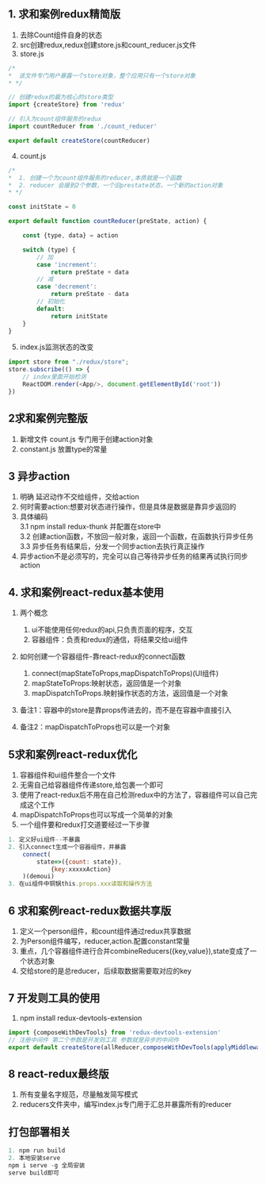 ## 1. 求和案例redux精简版
 1. 去除Count组件自身的状态
 2. src创建redux,redux创建store.js和count_reducer.js文件
 3. store.js
```javascript
/*
*  该文件专门用户暴露一个store对象，整个应用只有一个store对象
* */

// 创建redux的最为核心的store类型
import {createStore} from 'redux'

// 引入为count组件服务的redux
import countReducer from './count_reducer'

export default createStore(countReducer)
```
4. count.js
```javascript
/*
*  1. 创建一个为count组件服务的reducer,本质就是一个函数
*  2. reducer 会接到2个参数，一个旧prestate状态，一个新的action对象
* */

const initState = 0

export default function countReducer(preState, action) {

    const {type, data} = action

    switch (type) {
        // 加
        case 'increment':
            return preState + data
        // 减
        case 'decrement':
            return preState - data
        // 初始化
        default:
            return initState
    }
}
```
5. index.js监测状态的改变
```javascript
import store from "./redux/store";
store.subscribe(() => {
    // index里面开始检测
    ReactDOM.render(<App/>, document.getElementById('root'))
})

```

## 2求和案例完整版
 1. 新增文件 count.js 专门用于创建action对象
 2. constant.js 放置type的常量

## 3 异步action
 1. 明确 延迟动作不交给组件，交给action
 2. 何时需要action:想要对状态进行操作，但是具体是数据是靠异步返回的
 3. 具体编码\
  3.1 npm install redux-thunk 并配置在store中\
  3.2 创建action函数，不放回一般对象，返回一个函数，在函数执行异步任务\
  3.3 异步任务有结果后，分发一个同步action去执行真正操作
 4. 异步action不是必须写的，完全可以自己等待异步任务的结果再试执行同步action
    
## 4. 求和案例react-redux基本使用
1. 两个概念
    1. ui不能使用任何redux的api,只负责页面的程序，交互
    2. 容器组件：负责和redux的通信，将结果交给ui组件
    
2. 如何创建一个容器组件-靠react-redux的connect函数
    1. connect(mapStateToProps,mapDispatchToProps)(UI组件)
    2. mapStateToProps:映射状态，返回值是一个对象
    3. mapDispatchToProps.映射操作状态的方法，返回值是一个对象
    
3. 备注1：容器中的store是靠props传进去的，而不是在容器中直接引入
4. 备注2：mapDispatchToProps也可以是一个对象

## 5求和案例react-redux优化
1. 容器组件和ui组件整合一个文件
2. 无需自己给容器组件传递store,给<App/>包裹一个<Provider store={store}>即可
3. 使用了react-redux后不用在自己检测redux中的方法了，容器组件可以自己完成这个工作
4. mapDispatchToProps也可以写成一个简单的对象
5. 一个组件要和redux打交道要经过一下步骤
```javascript
1. 定义好ui组件--不暴露
2. 引入connect生成一个容器组件，并暴露
    connect(
        state=>({count: state}),
            {key:xxxxxAction}
    )(demoui)
3. 在ui组件中铜锅this.props.xxx读取和操作方法
```

## 6 求和案例react-redux数据共享版
1. 定义一个person组件，和count组件通过redux共享数据
2. 为Person组件编写，reducer,action.配置constant常量
3. 重点，几个容器组件进行合并combineReducers({key,value}),state变成了一个状态对象
4. 交给store的是总reducer，后续取数据需要取对应的key

## 7 开发则工具的使用
1. npm install redux-devtools-extension
```javascript
import {composeWithDevTools} from 'redux-devtools-extension'
// 注册中间件 第二个参数是开发则工具 参数就是异步的中间件
export default createStore(allReducer,composeWithDevTools(applyMiddleware(thunk)))
```

## 8 react-redux最终版
1. 所有变量名字规范，尽量触发简写模式
2. reducers文件夹中，编写index.js专门用于汇总并暴露所有的reducer

## 打包部署相关
```javascript
1. npm run build
2. 本地安装serve 
npm i serve -g 全局安装
serve build即可
```